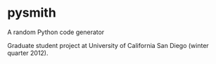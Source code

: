 # pysmith

A random Python code generator

Graduate student project at University of California San Diego (winter quarter 2012).